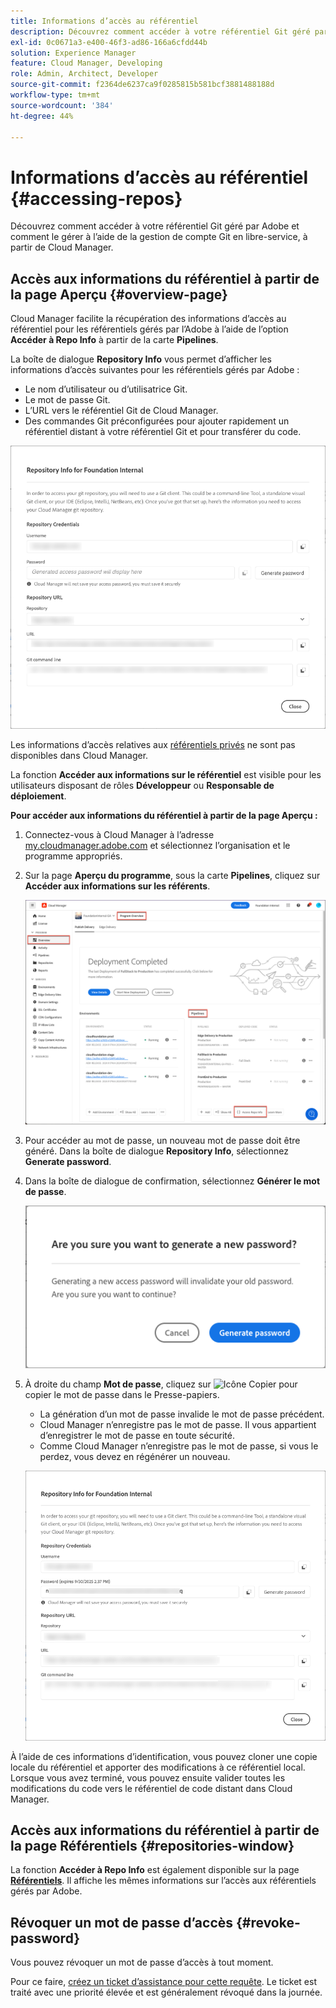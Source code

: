 ```yaml
---
title: Informations d’accès au référentiel
description: Découvrez comment accéder à votre référentiel Git géré par Adobe et comment le gérer à l’aide de la gestion de compte Git en libre-service, à partir de Cloud Manager.
exl-id: 0c0671a3-e400-46f3-ad86-166a6cfdd44b
solution: Experience Manager
feature: Cloud Manager, Developing
role: Admin, Architect, Developer
source-git-commit: f2364de6237ca9f0285815b581bcf3881488188d
workflow-type: tm+mt
source-wordcount: '384'
ht-degree: 44%

---
```



# Informations d’accès au référentiel {#accessing-repos}

Découvrez comment accéder à votre référentiel Git géré par Adobe et comment le gérer à l’aide de la gestion de compte Git en libre-service, à partir de Cloud Manager.

## Accès aux informations du référentiel à partir de la page Aperçu {#overview-page}

Cloud Manager facilite la récupération des informations d’accès au référentiel pour les référentiels gérés par l’Adobe à l’aide de l’option **Accéder à Repo Info** à partir de la carte **Pipelines**.

La boîte de dialogue **Repository Info** vous permet d’afficher les informations d’accès suivantes pour les référentiels gérés par Adobe :

* Le nom d’utilisateur ou d’utilisatrice Git.
* Le mot de passe Git.
* L’URL vers le référentiel Git de Cloud Manager.
* Des commandes Git préconfigurées pour ajouter rapidement un référentiel distant à votre référentiel Git et pour transférer du code.

![Fenêtre Informations sur le référentiel](assets/repository-info.png)

Les informations d’accès relatives aux [référentiels privés](private-repositories.md) ne sont pas disponibles dans Cloud Manager.

La fonction **Accéder aux informations sur le référentiel** est visible pour les utilisateurs disposant de rôles **Développeur** ou **Responsable de déploiement**.

**Pour accéder aux informations du référentiel à partir de la page Aperçu :**

1. Connectez-vous à Cloud Manager à l’adresse [my.cloudmanager.adobe.com](https://my.cloudmanager.adobe.com/) et sélectionnez l’organisation et le programme appropriés.

1. Sur la page **Aperçu du programme**, sous la carte **Pipelines**, cliquez sur **Accéder aux informations sur les référents**.

   ![Accéder à Repo Info sur la carte Pipeline](assets/pipelines-card.png)

1. Pour accéder au mot de passe, un nouveau mot de passe doit être généré. Dans la boîte de dialogue **Repository Info**, sélectionnez **Generate password**.

1. Dans la boîte de dialogue de confirmation, sélectionnez **Générer le mot de passe**.

   ![Confirmation de la génération du mot de passe](assets/confirm-generated-password.png)

1. À droite du champ **Mot de passe**, cliquez sur ![Icône Copier](https://spectrum.adobe.com/static/icons/workflow_18/Smock_Copy_18_N.svg) pour copier le mot de passe dans le Presse-papiers.

   * La génération d’un mot de passe invalide le mot de passe précédent.
   * Cloud Manager n’enregistre pas le mot de passe. Il vous appartient d’enregistrer le mot de passe en toute sécurité.
   * Comme Cloud Manager n’enregistre pas le mot de passe, si vous le perdez, vous devez en régénérer un nouveau.

   ![Copier le mot de passe dans la boîte de dialogue Repository Info](/help/implementing/cloud-manager/managing-code/assets/repository-copy-password.png)

À l’aide de ces informations d’identification, vous pouvez cloner une copie locale du référentiel et apporter des modifications à ce référentiel local. Lorsque vous avez terminé, vous pouvez ensuite valider toutes les modifications du code vers le référentiel de code distant dans Cloud Manager.

## Accès aux informations du référentiel à partir de la page Référentiels {#repositories-window}

La fonction **Accéder à Repo Info** est également disponible sur la page [**Référentiels**](managing-repositories.md). Il affiche les mêmes informations sur l’accès aux référentiels gérés par Adobe.

## Révoquer un mot de passe d’accès {#revoke-password}

Vous pouvez révoquer un mot de passe d’accès à tout moment.

Pour ce faire, [créez un ticket d’assistance pour cette requête](https://experienceleague.adobe.com/?support-solution=Experience+Manager&amp;support-tab=home#support). Le ticket est traité avec une priorité élevée et est généralement révoqué dans la journée.
